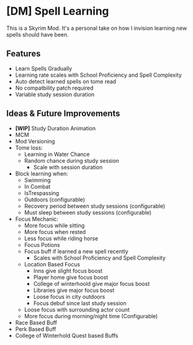 # [DM] Spell Learning
This is a Skyrim Mod. It's a personal take on how I invision learning new spells should have been.

## Features
- Learn Spells Gradually
- Learning rate scales with School Proficiency and Spell Complexity
- Auto detect learned spells on tome read
- No compatbility patch required
- Variable study session duration

## Ideas & Future Improvements
- **[WIP]** Study Duration Animation
- MCM
- Mod Versioning
- Tome loss:
    - Learning in Water Chance
    - Random chance during study session
        - Scale with session duration
- Block learning when:
    - Swimming
    - In Combat
    - IsTrespassing
    - Outdoors (configurable)
    - Recovery period between study sessions (configurable)
    - Must sleep between study sessions (configurable)
- Focus Mechanic:
    - More focus while sitting
    - More focus when rested
    - Less focus while riding horse
    - Focus Potions
    - Focus buff if learned a new spell recently
        - Scales with School Proficiency and Spell Complexity
    - Location Based Focus
        - Inns give slight focus boost
        - Player home give focus boost
        - College of winterhoold give major focus boost
        - Libraries give major focus boost
        - Loose focus in city outdoors
        - Focus debuf since last study session
    - Loose focus with surrounding actor count
    - More focus during morning/night time (Configurable)
- Race Based Buff
- Perk Based Buff
- College of Winterhold Quest based Buffs